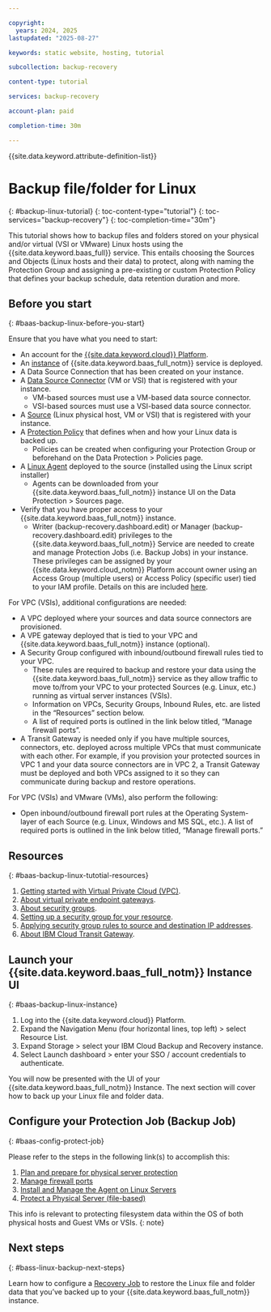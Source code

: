 ```yaml
---

copyright:
  years: 2024, 2025
lastupdated: "2025-08-27"

keywords: static website, hosting, tutorial

subcollection: backup-recovery

content-type: tutorial

services: backup-recovery

account-plan: paid

completion-time: 30m

---
```


{{site.data.keyword.attribute-definition-list}}

# Backup file/folder for Linux
{: #backup-linux-tutorial}
{: toc-content-type="tutorial"}
{: toc-services="backup-recovery"}
{: toc-completion-time="30m"}

This tutorial shows how to backup files and folders stored on your physical and/or virtual (VSI or VMware) Linux hosts using the {{site.data.keyword.baas_full}} service. This entails choosing the Sources and Objects (Linux hosts and their data) to protect, along with naming the Protection Group and assigning a pre-existing or custom Protection Policy that defines your backup schedule, data retention duration and more.

## Before you start
{: #baas-backup-linux-before-you-start}

Ensure that you have what you need to start:

- An account for the [{{site.data.keyword.cloud}} Platform](https://cloud.ibm.com).
- An [instance](/docs/backup-recovery?topic=backup-recovery-getting-started-backup-recovery#baas-provision-instance) of {{site.data.keyword.baas_full_notm}} service is deployed.
- A Data Source Connection that has been created on your instance.
- A [Data Source Connector](/docs/backup-recovery?topic=backup-recovery-deploy_data_source_connector) (VM or VSI) that is registered with your instance.
  - VM-based sources must use a VM-based data source connector.
  - VSI-based sources must use a VSI-based data source connector.
- A [Source](/docs/backup-recovery?topic=backup-recovery-source-registration-tutorial) (Linux physical host, VM or VSI) that is registered with your instance.
- A [Protection Policy](/docs/backup-recovery?topic=backup-recovery-baas-policy-creation) that defines when and how your Linux data is backed up.
  - Policies can be created when configuring your Protection Group or beforehand on the Data Protection > Policies page.
- A [Linux Agent](/docs/backup-recovery?topic=backup-recovery-install-and-manage-the-agent-on-linux-servers) deployed to the source (installed using the Linux script installer)
  - Agents can be downloaded from your {{site.data.keyword.baas_full_notm}} instance UI on the Data Protection > Sources page.
- Verify that you have proper access to your {{site.data.keyword.baas_full_notm}} instance.
  - Writer (backup-recovery.dashboard.edit) or Manager (backup-recovery.dashboard.edit) privileges to the {{site.data.keyword.baas_full_notm}} Service are needed to create and manage Protection Jobs (i.e. Backup Jobs) in your instance. These privileges can be assigned by your {{site.data.keyword.cloud_notm}} Platform account owner using an Access Group (multiple users) or Access Policy (specific user) tied to your IAM profile. Details on this are included [here](/docs/backup-recovery?topic=backup-recovery-iam&interface=ui).

For VPC (VSIs), additional configurations are needed:

- A VPC deployed where your sources and data source connectors are provisioned.
- A VPE gateway deployed that is tied to your VPC and {{site.data.keyword.baas_full_notm}} instance (optional).
- A Security Group configured with inbound/outbound firewall rules tied to your VPC.
  - These rules are required to backup and restore your data using the {{site.data.keyword.baas_full_notm}} service as they allow traffic to move to/from your VPC to your protected Sources (e.g. Linux, etc.) running as virtual server instances (VSIs).
  - Information on VPCs, Security Groups, Inbound Rules, etc. are listed in the “Resources” section below.
  - A list of required ports is outlined in the link below titled, “Manage firewall ports”.
- A Transit Gateway is needed only if you have multiple sources, connectors, etc. deployed across multiple VPCs that must communicate with each other. For example, if you provision your protected sources in VPC 1 and your data source connectors are in VPC 2, a Transit Gateway must be deployed and both VPCs assigned to it so they can communicate during backup and restore operations.

For VPC (VSIs) and VMware (VMs), also perform the following:

- Open inbound/outbound firewall port rules at the Operating System-layer of each Source (e.g. Linux, Windows and MS SQL, etc.). A list of required ports is outlined in the link below titled, “Manage firewall ports.”

## Resources
{: #baas-backup-linux-tutotial-resources}

1. [Getting started with Virtual Private Cloud (VPC)](/docs/vpc?topic=vpc-getting-started).
2. [About virtual private endpoint gateways](/docs/vpc?topic=vpc-about-vpe).
3. [About security groups](/docs/vpc?topic=vpc-using-security-groups).
4. [Setting up a security group for your resource](/docs/vpc?topic=vpc-configuring-the-security-group).
5. [Applying security group rules to source and destination IP addresses](/docs/vpc?topic=vpc-security-groups-rules).
6. [About IBM Cloud Transit Gateway](/docs/transit-gateway?topic=transit-gateway-about).

## Launch your {{site.data.keyword.baas_full_notm}} Instance UI
{: #baas-backup-linux-instance}

1. Log into the {{site.data.keyword.cloud}} Platform.
2. Expand the Navigation Menu (four horizontal lines, top left) > select Resource List.
3. Expand Storage > select your IBM Cloud Backup and Recovery instance.
4. Select Launch dashboard > enter your SSO / account credentials to authenticate.

You will now be presented with the UI of your {{site.data.keyword.baas_full_notm}} Instance. The next section will cover how to back up your Linux file and folder data.

## Configure your Protection Job (Backup Job)
{: #baas-config-protect-job}

Please refer to the steps in the following link(s) to accomplish this:
1. [Plan and prepare for physical server protection](/docs/backup-recovery?topic=backup-recovery-plan_and_prepare_for_physical_server_protection)
2. [Manage firewall ports](/docs/backup-recovery?topic=backup-recovery-manage_firewall_ports)
3. [Install and Manage the Agent on Linux Servers](/docs/backup-recovery?topic=backup-recovery-install-and-manage-the-agent-on-linux-servers)
4. [Protect a Physical Server (file-based)](/docs/backup-recovery?topic=backup-recovery-protect_a_physical_server_file-based)

This info is relevant to protecting filesystem data within the OS of both physical hosts and Guest VMs or VSIs.
{: note}

## Next steps
{: #bass-linux-backup-next-steps}

Learn how to configure a [Recovery Job](/docs/backup-recovery?topic=backup-recovery-recover-linux-tutorial&interface=ui) to restore the Linux file and folder data that you’ve backed up to your {{site.data.keyword.baas_full_notm}} instance.
